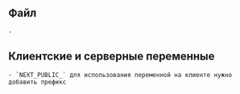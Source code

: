 ## Файл
    - 
## Клиентские и серверные переменные
    - `NEXT_PUBLIC_` для использования переменной на клиенте нужно добавить префикс
